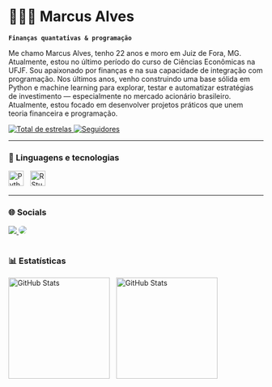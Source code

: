 # 🧑🏻‍💻 Marcus Alves

**`Finanças quantativas & programação`**

Me chamo Marcus Alves, tenho 22 anos e moro em Juiz de Fora, MG. Atualmente, estou no último período do curso de Ciências Econômicas na UFJF. Sou apaixonado por finanças e na sua capacidade de integração com programação. Nos últimos anos, venho construindo uma base sólida em Python e machine learning para explorar, testar e automatizar estratégias de investimento — especialmente no mercado acionário brasileiro. Atualmente, estou focado em desenvolver projetos práticos que unem teoria financeira e programação.

<p align="left">
    <a href="https://github.com/MarcusAlves02?tab=repositories&sort=stargazers">
        <img 
            alt="Total de estrelas" 
            title="Total de estrelas GitHub" 
            src="https://custom-icon-badges.demolab.com/github/stars/MarcusAlves02?color=55960c&style=for-the-badge&labelColor=488207&logo=star&label=estrelas"
        />
    </a>
    <a href="https://github.com/MarcusAlves02?tab=followers">
        <img 
            alt="Seguidores" 
            title="Me siga no GitHub" 
            src="https://custom-icon-badges.demolab.com/github/followers/MarcusAlves02?color=236ad3&labelColor=1155ba&style=for-the-badge&logo=github&label=Seguidores&logoColor=white"
        />
    </a>
</p>

---

### 🤖 Linguagens e tecnologias

<img 
    align="left" 
    alt="Python" 
    title="Python"
    width="30px" 
    style="padding-right: 10px;" 
    src="https://cdn.jsdelivr.net/gh/devicons/devicon@latest/icons/python/python-original.svg" 
/>

<img 
    align="left" 
    alt="RStudio" 
    title="RStudio"
    width="30px" 
    style="padding-right: 10px;" 
    src="https://cdn.jsdelivr.net/gh/devicons/devicon@latest/icons/rstudio/rstudio-original.svg" 
/>

<br/>
<br/>

---

### 🌐 Socials

<div align="left"> 
<a href="https://www.instagram.com/marcus.alves02/" target="_blank"><img src="https://img.shields.io/badge/-Instagram-%23E4405F?style=for-the-badge&logo=instagram&logoColor=white"</a>
<a href="https://www.linkedin.com/in/mp-alves/" target="_blank"><img src="https://img.shields.io/badge/-LinkedIn-%230077B5?style=for-the-badge&logo=linkedin&logoColor=white" style="border-radius: 30px" target="_blank"></a> 

<br/>
<br/>

### 📊 Estatísticas

<p>
  <img 
    align="left" 
    alt="GitHub Stats" 
    height="200" 
    style="padding-right: 10px;" 
    src="https://github-readme-stats.vercel.app/api?username=MarcusAlves02&show_icons=true&theme=tokyonight&include_all_commits=true&locale=pt-br" 
  />

<img 
      align="left" 
      alt="GitHub Stats" 
      height="200" 
      src="https://github-readme-stats.vercel.app/api/top-langs/?username=MarcusAlves02&theme=tokyonight&layout=compact&custom_title=Tecnologias&langs_count=9" 
  />

</p>
